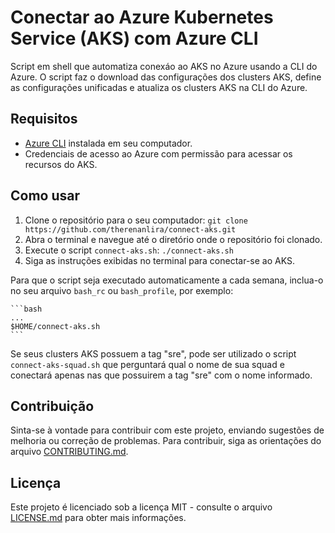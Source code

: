 # Conectar ao Azure Kubernetes Service (AKS) com Azure CLI

Script em shell que automatiza conexáo ao AKS no Azure usando a CLI do Azure. O script faz o download das configurações dos clusters AKS, define as configurações unificadas e atualiza os clusters AKS na CLI do Azure.

## Requisitos

- [Azure CLI](https://docs.microsoft.com/pt-br/cli/azure/install-azure-cli) instalada em seu computador.
- Credenciais de acesso ao Azure com permissão para acessar os recursos do AKS.

## Como usar

1. Clone o repositório para o seu computador: `git clone https://github.com/therenanlira/connect-aks.git`
2. Abra o terminal e navegue até o diretório onde o repositório foi clonado.
3. Execute o script `connect-aks.sh`: `./connect-aks.sh`
4. Siga as instruções exibidas no terminal para conectar-se ao AKS.

Para que o script seja executado automaticamente a cada semana, inclua-o no seu arquivo ````bash_rc```` ou ````bash_profile````, por exemplo:

    ```bash
    ...
    $HOME/connect-aks.sh
    ```
Se seus clusters AKS possuem a tag "sre", pode ser utilizado o script ````connect-aks-squad.sh```` que perguntará qual o nome de sua squad e conectará apenas nas que possuirem a tag "sre" com o nome informado.

## Contribuição

Sinta-se à vontade para contribuir com este projeto, enviando sugestões de melhoria ou correção de problemas. Para contribuir, siga as orientações do arquivo [CONTRIBUTING.md](CONTRIBUTING.md).

## Licença

Este projeto é licenciado sob a licença MIT - consulte o arquivo [LICENSE.md](LICENSE.md) para obter mais informações.
